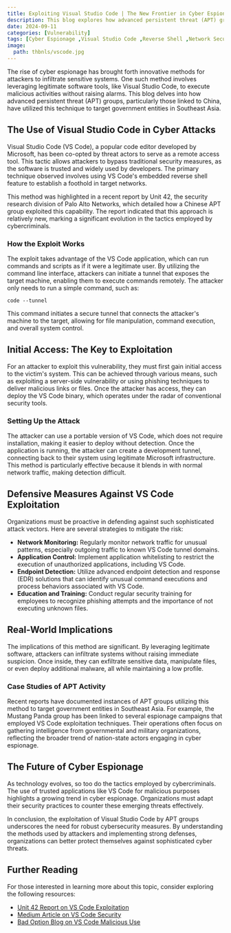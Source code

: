 ```yaml
---
title: Exploiting Visual Studio Code | The New Frontier in Cyber Espionage
description: This blog explores how advanced persistent threat (APT) groups are exploiting Visual Studio Code to infiltrate secure systems, focusing on recent cyber espionage campaigns targeting Southeast Asian government
date: 2024-09-11
categories: [Vulnerability]
tags: [Cyber Espionage ,Visual Studio Code ,Reverse Shell ,Network Security ,Threat Intelligence]
image:
  path: thbnls/vscode.jpg
---
```


The rise of cyber espionage has brought forth innovative methods for attackers to infiltrate sensitive systems. One such method involves leveraging legitimate software tools, like Visual Studio Code, to execute malicious activities without raising alarms. This blog delves into how advanced persistent threat (APT) groups, particularly those linked to China, have utilized this technique to target government entities in Southeast Asia.

The Use of Visual Studio Code in Cyber Attacks
----------------------------------------------

Visual Studio Code (VS Code), a popular code editor developed by Microsoft, has been co-opted by threat actors to serve as a remote access tool. This tactic allows attackers to bypass traditional security measures, as the software is trusted and widely used by developers. The primary technique observed involves using VS Code's embedded reverse shell feature to establish a foothold in target networks.

This method was highlighted in a recent report by Unit 42, the security research division of Palo Alto Networks, which detailed how a Chinese APT group exploited this capability. The report indicated that this approach is relatively new, marking a significant evolution in the tactics employed by cybercriminals.

### How the Exploit Works

The exploit takes advantage of the VS Code application, which can run commands and scripts as if it were a legitimate user. By utilizing the command line interface, attackers can initiate a tunnel that exposes the target machine, enabling them to execute commands remotely. The attacker only needs to run a simple command, such as:

    code --tunnel

This command initiates a secure tunnel that connects the attacker's machine to the target, allowing for file manipulation, command execution, and overall system control.

Initial Access: The Key to Exploitation
---------------------------------------

For an attacker to exploit this vulnerability, they must first gain initial access to the victim's system. This can be achieved through various means, such as exploiting a server-side vulnerability or using phishing techniques to deliver malicious links or files. Once the attacker has access, they can deploy the VS Code binary, which operates under the radar of conventional security tools.

### Setting Up the Attack

The attacker can use a portable version of VS Code, which does not require installation, making it easier to deploy without detection. Once the application is running, the attacker can create a development tunnel, connecting back to their system using legitimate Microsoft infrastructure. This method is particularly effective because it blends in with normal network traffic, making detection difficult.

Defensive Measures Against VS Code Exploitation
-----------------------------------------------

Organizations must be proactive in defending against such sophisticated attack vectors. Here are several strategies to mitigate the risk:

*   **Network Monitoring:** Regularly monitor network traffic for unusual patterns, especially outgoing traffic to known VS Code tunnel domains.
*   **Application Control:** Implement application whitelisting to restrict the execution of unauthorized applications, including VS Code.
*   **Endpoint Detection:** Utilize advanced endpoint detection and response (EDR) solutions that can identify unusual command executions and process behaviors associated with VS Code.
*   **Education and Training:** Conduct regular security training for employees to recognize phishing attempts and the importance of not executing unknown files.

Real-World Implications
-----------------------

The implications of this method are significant. By leveraging legitimate software, attackers can infiltrate systems without raising immediate suspicion. Once inside, they can exfiltrate sensitive data, manipulate files, or even deploy additional malware, all while maintaining a low profile.

### Case Studies of APT Activity

Recent reports have documented instances of APT groups utilizing this method to target government entities in Southeast Asia. For example, the Mustang Panda group has been linked to several espionage campaigns that employed VS Code exploitation techniques. Their operations often focus on gathering intelligence from governmental and military organizations, reflecting the broader trend of nation-state actors engaging in cyber espionage.

The Future of Cyber Espionage
-----------------------------

As technology evolves, so too do the tactics employed by cybercriminals. The use of trusted applications like VS Code for malicious purposes highlights a growing trend in cyber espionage. Organizations must adapt their security practices to counter these emerging threats effectively.

In conclusion, the exploitation of Visual Studio Code by APT groups underscores the need for robust cybersecurity measures. By understanding the methods used by attackers and implementing strong defenses, organizations can better protect themselves against sophisticated cyber threats.

Further Reading
---------------

For those interested in learning more about this topic, consider exploring the following resources:

*   [Unit 42 Report on VS Code Exploitation](https://unit42.paloaltonetworks.com/stately-taurus-abuses-vscode-southeast-asian-espionage/)
*   [Medium Article on VS Code Security](https://medium.com/@truvis.thornton/visual-studio-code-embedded-reverse-shell-and-how-to-block-create-sentinel-detection-and-add-e864ebafaf6d)
*   [Bad Option Blog on VS Code Malicious Use](https://badoption.eu/blog/2023/01/31/code_c2.html)